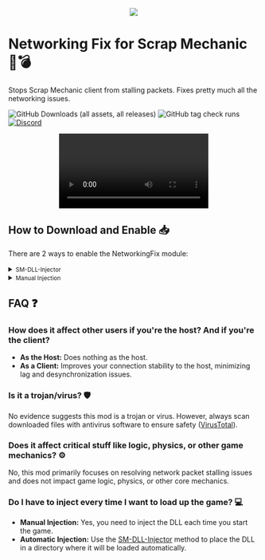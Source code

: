 <p align="center">
  <img src="https://github.com/user-attachments/assets/37a85752-308a-402f-a818-ea5de49f0360"/>
</p>

# Networking Fix for Scrap Mechanic 🚀💣
Stops Scrap Mechanic client from stalling packets. Fixes pretty much all the networking issues.

![GitHub Downloads (all assets, all releases)](https://img.shields.io/github/downloads/scrap-mods/networking-fix/total)
![GitHub tag check runs](https://img.shields.io/github/check-runs/scrap-mods/networking-fix/v1.0.0)
[![Discord](https://img.shields.io/discord/944260227195351040?link=https%3A%2F%2Fdiscord.gg%2FahzyHPn3y2)](https://discord.gg/ahzyHPn3y2)

<p align="center">
  <video src="https://github.com/user-attachments/assets/5bc6e72e-b829-4ad9-ae29-0fd8d7e7e41d"/>
</p>
    
## How to Download and Enable 📥

There are 2 ways to enable the NetworkingFix module:

<details>
<summary><small>SM-DLL-Injector</small></summary>

1. Download the latest release of [SM-DLL-Injector](https://github.com/QuestionableM/SM-DLL-Injector/releases/latest) and follow the instructions in the [README](https://github.com/QuestionableM/SM-DLL-Injector#readme).
2. Download the latest release of `NetworkingFix.dll` [here](https://github.com/Scrap-Mods/networking-fix/releases/latest).
3. Move `NetworkingFix.dll` to `Steam/steamapps/common/Scrap Mechanic/Release/DLLModules` directory created by the SM-DLL-Injector installer.
4. Launch the game.

</details>

<details>
<summary><small>Manual Injection</small></summary>

1. Download the latest release of `NetworkingFix.dll` [here](https://github.com/Scrap-Mods/networking-fix/releases/latest).
2. Launch the game.
3. Inject `NetworkingFix.dll` using a DLL Injector of your choice.

</details>

## FAQ ❓

### How does it affect other users if you're the host? And if you're the client?
- **As the Host:** Does nothing as the host.
- **As a Client:** Improves your connection stability to the host, minimizing lag and desynchronization issues.

### Is it a trojan/virus? 🛡️
No evidence suggests this mod is a trojan or virus. However, always scan downloaded files with antivirus software to ensure safety ([VirusTotal](https://www.virustotal.com/gui/url/a9bd90fcfaadada8a2eaf43d64dcb9d72f3cb6f2d3c4b9c468f0bf03bd2993ca/details)). 

### Does it affect critical stuff like logic, physics, or other game mechanics? ⚙️
No, this mod primarily focuses on resolving network packet stalling issues and does not impact game logic, physics, or other core mechanics.

### Do I have to inject every time I want to load up the game? 💻
- **Manual Injection:** Yes, you need to inject the DLL each time you start the game.
- **Automatic Injection:** Use the [SM-DLL-Injector](#how-to-download-and-enable) method to place the DLL in a directory where it will be loaded automatically.
